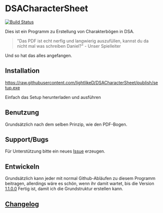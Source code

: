 # DSACharacterSheet

[![Build Status](https://lightliked.visualstudio.com/_apis/public/build/definitions/2579b68c-0c76-414d-9e0f-d91a149781f3/1/badge)](https://lightliked.visualstudio.com/DSACharacterSheet/_build/index?context=Mine&path=%5CDSACharacterSheet&definitionId=1&_a=completed)

Dies ist ein Programm zu Erstellung von Charakterbögen in DSA.


>"Das PDF ist echt nerfig und langwierig auszufüllen, kannst du da nicht mal was schreiben Daniel?" - Unser Spielleiter

Und so hat das alles angefangen.


## Installation

https://raw.githubusercontent.com/lightlikeD/DSACharacterSheet/publish/setup.exe

Einfach das Setup herunterladen und ausführen

## Benutzung

Grundsätzlich nach dem selben Prinzip, wie den PDF-Bogen.

## Support/Bugs

Für Unterstützung bitte ein neues [Issue](https://github.com/lightlikeD/DSACharacterSheet/issues) erzeugen.

## Entwickeln

Grundsätzlich kann jeder mit normal Github-Abläufen zu diesem Programm beitragen, allerdings wäre es schön, wenn ihr damit wartet, bis die Version [1.1.0.0](https://github.com/lightlikeD/DSACharacterSheet/milestone/1) Fertig ist, damit ich die Grundstruktur erstellen kann.

## [Changelog](https://github.com/lightlikeD/DSACharacterSheet/blob/master/DSACharacterSheet/Resources/ChangeLog.md)

